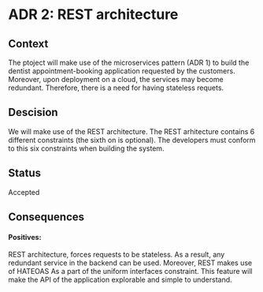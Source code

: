 # ADR 2: REST architecture
## Context
The ptoject will make use of the microservices pattern (ADR 1) to build the dentist appointment-booking application requested by the customers. Moreover, upon deployment on a cloud, the services may become redundant. Therefore, there is a need for having stateless requets.
</br>
## Descision
We will make use of the REST architecture. The REST arhitecture contains 6 different constraints (the sixth on is optional). The developers must conform to this six constraints when building the system. 
</br>
## Status
Accepted
</br>
## Consequences
#### Positives:
REST architecture, forces requests to be stateless. As a result, any redundant service in the backend can be used. 
Moreover, REST makes use of HATEOAS As a part of the uniform interfaces constraint. This feature will make the API of the application explorable and simple to understand.
</br>